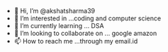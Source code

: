 - 👋 Hi, I’m @akshatsharma39
- 👀 I’m interested in ...coding and computer science
- 🌱 I’m currently learning ... DSA
- 💞️ I’m looking to collaborate on ... google amazon
- 📫 How to reach me ...through my email.id

<!---
akshatsharma39/akshatsharma39 is a ✨ special ✨ repository because its `README.md` (this file) appears on your GitHub profile.
You can click the Preview link to take a look at your changes.
--->
